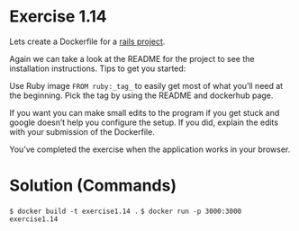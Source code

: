 # Exercise 1.14

Lets create a Dockerfile for a [rails project](https://github.com/docker-hy/rails-example-project). <br>

Again we can take a look at the README for the project to see the installation instructions. Tips to get you started: <br>

Use Ruby image `FROM ruby:_tag_` to easily get most of what you’ll need at the beginning. Pick the tag by using the README and dockerhub page. <br>

If you want you can make small edits to the program if you get stuck and google doesn’t help you configure the setup. If you did, explain the edits with your submission of the Dockerfile. <br>

You’ve completed the exercise when the application works in your browser. <br>

# Solution (Commands)
`$ docker build -t exercise1.14 .`
`$ docker run -p 3000:3000 exercise1.14`

